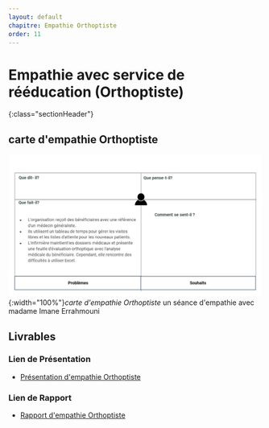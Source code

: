 ```yaml
---
layout: default
chapitre: Empathie Orthoptiste
order: 11
---
```

# Empathie avec service de rééducation (Orthoptiste) 
 {:class="sectionHeader"}
 <!-- new slide -->
## carte d'empathie Orthoptiste 
![carte d'empathie Orthoptiste](./images/carte-empathie-orthoptiste-Imane-Errahmouni.png){:width="100%"}*carte d'empathie Orthoptiste*
un séance d'empathie avec madame Imane Errahmouni 

## Livrables

### Lien de Présentation
- [Présentation d'empathie Orthoptiste](/besoin/empathie-orthoptiste/presentation.html)

### Lien de Rapport
- [Rapport d'empathie Orthoptiste](/besoin/empathie-orthoptiste/rapport.html)
<!-- new slide -->